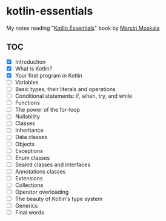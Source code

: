 # kotlin-essentials

My notes reading "[Kotlin Essentials][book]" book by [Marcin Moskala][marcin]

## TOC

* [x] Introduction
* [x] What is Kotlin?
* [x] Your first program in Kotlin
* [ ] Variables
* [ ] Basic types, their literals and operations
* [ ] Conditional statements: if, when, try, and while
* [ ] Functions
* [ ] The power of the for-loop
* [ ] Nullability
* [ ] Classes
* [ ] Inheritance
* [ ] Data classes
* [ ] Objects
* [ ] Exceptions
* [ ] Enum classes
* [ ] Sealed classes and interfaces
* [ ] Annotations classes
* [ ] Extensions
* [ ] Collections
* [ ] Operator overloading
* [ ] The beauty of Kotlin's type system
* [ ] Generics
* [ ] Final words

[book]: https://www.goodreads.com/book/show/83171300-kotlin-essentials
[marcin]: https://www.linkedin.com/in/marcin-moskala/

